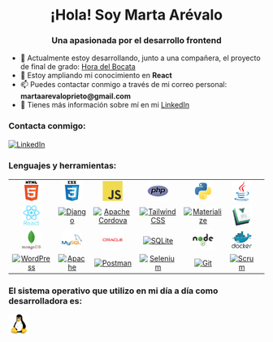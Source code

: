 <h1 align="center">¡Hola! Soy Marta Arévalo</h1>
<h3 align="center">Una apasionada por el desarrollo frontend</h3>

<ul>
  <li>
    🔭 Actualmente estoy desarrollando, junto a una compañera, el proyecto de final de grado:
    <a href="https://github.com/martaarevalo/HoraDelBocata_ProyectoSintesis">Hora del Bocata</a>
  </li>
  <li>🌱 Estoy ampliando mi conocimiento en <strong>React</strong></li>
  <li>📫 Puedes contactar conmigo a través de mi correo personal: <strong>martaarevaloprieto@gmail.com</strong></li>
  <li>
    📄 Tienes más información sobre mí en mi
    <a href="https://www.linkedin.com/in/marta-ar%C3%A9valo-prieto-6781a92b5/">LinkedIn</a>
  </li>
</ul>

<h3 align="left">Contacta conmigo:</h3>
<p align="left">
  <a href="https://www.linkedin.com/in/marta-arevalo-prieto-6781a92b5/" target="_blank">
    <img align="center" src="https://raw.githubusercontent.com/rahuldkjain/github-profile-readme-generator/master/src/images/icons/Social/linked-in-alt.svg" alt="LinkedIn" height="30" width="40" />
  </a>
</p>

<h3 align="left">Lenguajes y herramientas:</h3>

<div align="center">
<table>
  <tr>
    <td align="center">
      <a href="https://www.w3.org/html/" target="_blank" rel="noreferrer">
        <img src="https://raw.githubusercontent.com/devicons/devicon/master/icons/html5/html5-original-wordmark.svg" alt="HTML5" width="40" height="40" />
      </a>
    </td>
    <td align="center">
      <a href="https://www.w3schools.com/css/" target="_blank" rel="noreferrer">
        <img src="https://raw.githubusercontent.com/devicons/devicon/master/icons/css3/css3-original-wordmark.svg" alt="CSS3" width="40" height="40" />
      </a>
    </td>
    <td align="center">
      <a href="https://developer.mozilla.org/en-US/docs/Web/JavaScript" target="_blank" rel="noreferrer">
        <img src="https://raw.githubusercontent.com/devicons/devicon/master/icons/javascript/javascript-original.svg" alt="JavaScript" width="40" height="40" />
      </a>
    </td>
    <td align="center">
      <a href="https://www.php.net" target="_blank" rel="noreferrer">
        <img src="https://raw.githubusercontent.com/devicons/devicon/master/icons/php/php-original.svg" alt="PHP" width="40" height="40" />
      </a>
    </td>
    <td align="center">
      <a href="https://www.python.org" target="_blank" rel="noreferrer">
        <img src="https://raw.githubusercontent.com/devicons/devicon/master/icons/python/python-original.svg" alt="Python" width="40" height="40" />
      </a>
    </td>
    <td align="center">
      <a href="https://www.java.com" target="_blank" rel="noreferrer">
        <img src="https://raw.githubusercontent.com/devicons/devicon/master/icons/java/java-original.svg" alt="Java" width="40" height="40" />
      </a>
    </td>
  </tr>
  <tr>
    <td align="center">
      <a href="https://reactjs.org/" target="_blank" rel="noreferrer">
        <img src="https://raw.githubusercontent.com/devicons/devicon/master/icons/react/react-original-wordmark.svg" alt="React" width="40" height="40" />
      </a>
    </td>
    <td align="center">
      <a href="https://www.djangoproject.com/" target="_blank" rel="noreferrer">
        <img src="https://cdn.worldvectorlogo.com/logos/django.svg" alt="Django" width="40" height="40" />
      </a>
    </td>
    <td align="center">
      <a href="https://cordova.apache.org/" target="_blank" rel="noreferrer">
        <img src="https://www.vectorlogo.zone/logos/apache_cordova/apache_cordova-icon.svg" alt="Apache Cordova" width="40" height="40" />
      </a>
    </td>
    <td align="center">
      <a href="https://tailwindcss.com/" target="_blank" rel="noreferrer">
        <img src="https://www.vectorlogo.zone/logos/tailwindcss/tailwindcss-icon.svg" alt="Tailwind CSS" width="40" height="40" />
      </a>
    </td>
    <td align="center">
      <a href="https://materializecss.com/" target="_blank" rel="noreferrer">
        <img src="https://raw.githubusercontent.com/prplx/svg-logos/5585531d45d294869c4eaab4d7cf2e9c167710a9/svg/materialize.svg" alt="Materialize" width="40" height="40" />
      </a>
    </td>
    <td align="center">
      <a href="https://vuepress.vuejs.org/" target="_blank" rel="noreferrer">
        <img src="https://raw.githubusercontent.com/vuejs/vuepress/master/art/vuepress-icon.svg" alt="VuePress" width="40" height="40" />
      </a>
    </td>
  </tr>
  <tr>
    <td align="center">
      <a href="https://www.mongodb.com/" target="_blank" rel="noreferrer">
        <img src="https://raw.githubusercontent.com/devicons/devicon/master/icons/mongodb/mongodb-original-wordmark.svg" alt="MongoDB" width="40" height="40" />
      </a>
    </td>
    <td align="center">
      <a href="https://www.mysql.com/" target="_blank" rel="noreferrer">
        <img src="https://raw.githubusercontent.com/devicons/devicon/master/icons/mysql/mysql-original-wordmark.svg" alt="MySQL" width="40" height="40" />
      </a>
    </td>
    <td align="center">
      <a href="https://www.oracle.com/" target="_blank" rel="noreferrer">
        <img src="https://raw.githubusercontent.com/devicons/devicon/master/icons/oracle/oracle-original.svg" alt="Oracle" width="40" height="40" />
      </a>
    </td>
    <td align="center">
      <a href="https://www.sqlite.org/" target="_blank" rel="noreferrer">
        <img src="https://www.vectorlogo.zone/logos/sqlite/sqlite-icon.svg" alt="SQLite" width="40" height="40" />
      </a>
    </td>
    <td align="center">
      <a href="https://nodejs.org" target="_blank" rel="noreferrer">
        <img src="https://raw.githubusercontent.com/devicons/devicon/master/icons/nodejs/nodejs-original-wordmark.svg" alt="Node.js" width="40" height="40" />
      </a>
    </td>
    <td align="center">
      <a href="https://www.docker.com/" target="_blank" rel="noreferrer">
        <img src="https://raw.githubusercontent.com/devicons/devicon/master/icons/docker/docker-original-wordmark.svg" alt="Docker" width="40" height="40" />
      </a>
    </td>
  </tr>
  <tr>
    <td align="center">
      <a href="https://wordpress.org/" target="_blank" rel="noreferrer">
        <img src="https://cdn.jsdelivr.net/gh/devicons/devicon/icons/wordpress/wordpress-original.svg" alt="WordPress" width="40" height="40" />
      </a>
    </td>
    <td align="center">
      <a href="https://httpd.apache.org/" target="_blank" rel="noreferrer">
        <img src="https://cdn.jsdelivr.net/gh/devicons/devicon/icons/apache/apache-original.svg" alt="Apache" width="40" height="40" />
      </a>
    </td>
    <td align="center">
      <a href="https://postman.com" target="_blank" rel="noreferrer">
        <img src="https://www.vectorlogo.zone/logos/getpostman/getpostman-icon.svg" alt="Postman" width="40" height="40" />
      </a>
    </td>
    <td align="center">
      <a href="https://www.selenium.dev" target="_blank" rel="noreferrer">
        <img src="https://raw.githubusercontent.com/detain/svg-logos/780f25886640cef088af994181646db2f6b1a3f8/svg/selenium-logo.svg" alt="Selenium" width="40" height="40" />
      </a>
    </td>
    <td align="center">
      <a href="https://git-scm.com/" target="_blank" rel="noreferrer">
        <img src="https://www.vectorlogo.zone/logos/git-scm/git-scm-icon.svg" alt="Git" width="40" height="40" />
      </a>
    </td>
    <td align="center">
      <a href="https://www.scrum.org/resources/what-is-scrum" target="_blank" rel="noreferrer">
        <img src="https://upload.wikimedia.org/wikipedia/commons/5/58/Scrum_logo.svg" alt="Scrum" width="40" height="40" />
      </a>
    </td>
    <td align="center"></td>
  </tr>
</table>
</div>

<h3 align="left">El sistema operativo que utilizo en mi día a día como desarrolladora es:</h3>
<p align="left">
  <a href="https://www.linux.org/" target="_blank" rel="noreferrer">
    <img src="https://raw.githubusercontent.com/devicons/devicon/master/icons/linux/linux-original.svg" alt="Linux" width="40" height="40" />
  </a>
</p>
